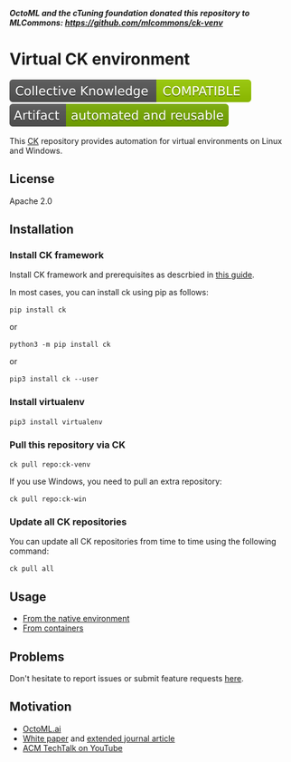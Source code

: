 ***OctoML and the cTuning foundation donated this repository to MLCommons: https://github.com/mlcommons/ck-venv***


# Virtual CK environment

[![compatibility](https://github.com/ctuning/ck-guide-images/blob/master/ck-compatible.svg)](https://github.com/ctuning/ck)
[![automation](https://github.com/ctuning/ck-guide-images/blob/master/ck-artifact-automated-and-reusable.svg)](https://youtu.be/7zpeIVwICa4)

This [CK](https://github.com/ctuning/ck) repository provides automation 
for virtual environments on Linux and Windows.

## License

Apache 2.0

## Installation

### Install CK framework
Install CK framework and prerequisites as descrbied in [this guide](https://ck.readthedocs.io/en/latest/src/installation.html).

In most cases, you can install ck using pip as follows:

```
pip install ck
```
or
```
python3 -m pip install ck
```
or
```
pip3 install ck --user
```

### Install virtualenv

```
pip3 install virtualenv
```

### Pull this repository via CK

```
ck pull repo:ck-venv
```

If you use Windows, you need to pull an extra repository:
```
ck pull repo:ck-win
```

### Update all CK repositories

You can update all CK repositories from time to time using the following command:
```
ck pull all
```

## Usage

* [From the native environment](README.native.md)
* [From containers](README.docker.md)

## Problems

Don't hesitate to report issues or submit feature requests [here](https://github.com/ctuning/ck-venv/issues).

## Motivation

* [OctoML.ai](https://OctoML.ai)
* [White paper](https://arxiv.org/pdf/2006.07161.pdf) and [extended journal article](https://arxiv.org/pdf/2011.01149.pdf)
* [ACM TechTalk on YouTube](https://www.youtube.com/watch?=7zpeIVwICa4)
